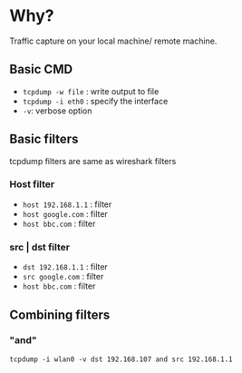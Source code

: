 # Why?
Traffic capture on your local machine/ remote machine.

## Basic CMD
- `tcpdump -w file` : write output to file
- `tcpdump -i eth0` : specify the interface
- `-v`: verbose option

## Basic filters
tcpdump filters are same as wireshark filters
### Host filter
- `host 192.168.1.1` : filter
- `host google.com` : filter
- `host bbc.com` : filter

### src | dst filter
- `dst 192.168.1.1` : filter
- `src google.com` : filter
- `host bbc.com` : filter

## Combining filters
### "and"
```
tcpdump -i wlan0 -v dst 192.168.107 and src 192.168.1.1
```
